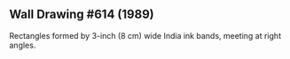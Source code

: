 ## Wall Drawing #614 (1989)

Rectangles formed by 3-inch (8 cm) wide India ink bands, meeting at right angles.